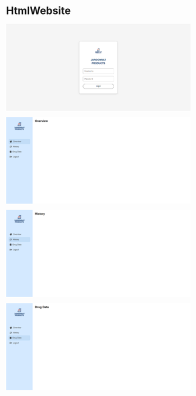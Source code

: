 # HtmlWebsite

![Photo 1](Eximages/1.png)

![Photo 1](Eximages/2.png)

![Photo 1](Eximages/3.png)

![Photo 1](Eximages/4.png)
